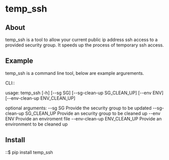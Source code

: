 temp_ssh
=======

About
------

temp_ssh is a tool to allow your current public ip address ssh access to a provided security group. It speeds up the process of temporary ssh access.

Example
--------

temp_ssh is a command line tool, below are example argurements.

CLI::

usage: temp_ssh [-h] [--sg SG] [--sg-clean-up SG_CLEAN_UP] [--env ENV]
                   [--env-clean-up ENV_CLEAN_UP]

optional arguments:
  --sg SG               Provide the security group to be updated
  --sg-clean-up SG_CLEAN_UP
                        Provide an security group to be cleaned up
  --env ENV             Provide an enviroment file
  --env-clean-up ENV_CLEAN_UP
                        Provide an environment to be cleaned up

Install
---------
::$ pip install temp_ssh


